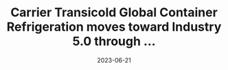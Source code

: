 ---
category:
- .nan
date: 2023-06-21
keyword_suggestion: wordpress management services
post_inspiration: https://www.ajot.com/news/carrier-transicold-global-container-refrigeration-moves-toward-industry-5.0-through-innovative-collaboration-with-robots
silot_terms: digital transformation
title: Carrier Transicold Global Container Refrigeration moves toward Industry 5.0
  through ...
---